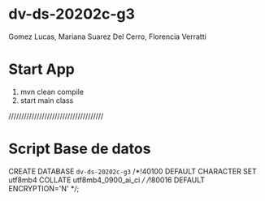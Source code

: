 # dv-ds-20202c-g3

Gomez Lucas, Mariana Suarez Del Cerro, Florencia Verratti

# Start App

1. mvn clean compile
2. start main class

/////////////////////////////////////

# Script Base de datos

CREATE DATABASE `dv-ds-20202c-g3` /*!40100 DEFAULT CHARACTER SET utf8mb4 COLLATE utf8mb4_0900_ai_ci */ /*!80016 DEFAULT ENCRYPTION='N' */;
